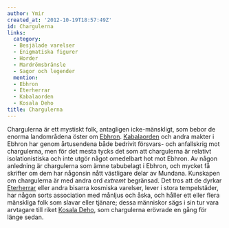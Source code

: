 ```yaml
---
author: Ymir
created_at: '2012-10-19T18:57:49Z'
id: Chargulerna
links:
  category:
  - Besjälade varelser
  - Enigmatiska figurer
  - Horder
  - Mardrömsbränsle
  - Sagor och legender
  mention:
  - Ebhron
  - Eterherrar
  - Kabalaorden
  - Kosala Deho
title: Chargulerna
---
```


Chargulerna är ett mystiskt folk, antagligen icke-mänskligt, som bebor de enorma landområdena öster
om [Ebhron]. [Kabalaorden] och andra makter i Ebhron har genom årtusendena både bedrivit försvars-
och anfallskrig mot chargulerna, men för det mesta tycks det som att chargulerna är relativt
isolationistiska och inte utgör något omedelbart hot mot Ebhron. Av någon anledning är chargulerna
som ämne tabubelagt i Ebhron, och mycket få skrifter om dem har någonsin nått västligare delar av
Mundana. Kunskapen om chargulerna är med andra ord *extremt* begränsad. Det tros att de dyrkar
[Eterherrar] eller andra bisarra kosmiska varelser, lever i stora tempelstäder, har någon sorts
association med månljus och åska, och håller ett eller flera mänskliga folk som slavar eller
tjänare; dessa människor sägs i sin tur vara arvtagare till riket [Kosala Deho], som chargulerna
erövrade en gång för länge sedan.

  [Ebhron]: Ebhron
  [Kabalaorden]: Kabalaorden
  [Eterherrar]: Eterherrar
  [Kosala Deho]: Kosala_Deho